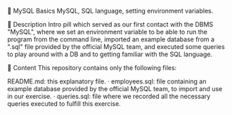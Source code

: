 💊 MySQL Basics
MySQL, SQL language, setting environment variables.

📔 Description
Intro pill which served as our first contact with the DBMS "MySQL", where we set an environment variable to be able to run the program from the command line, imported an example database from a ".sql" file provided by the official MySQL team, and executed some queries to play around with a DB and to getting familiar with the SQL language.

📂 Content
This repository contains only the following files:

README.md: this explanatory file.
· employees.sql: file containing an example database provided by the official MySQL team, to import and use in our exercise.
· queries.sql: file where we recorded all the necessary queries executed to fulfill this exercise.
